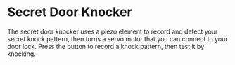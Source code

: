 # Secret Door Knocker

The secret door knocker uses a piezo element to record and detect your secret knock pattern, then turns a servo motor that you can connect to your door lock. Press the button to record a knock pattern, then test it by knocking.
